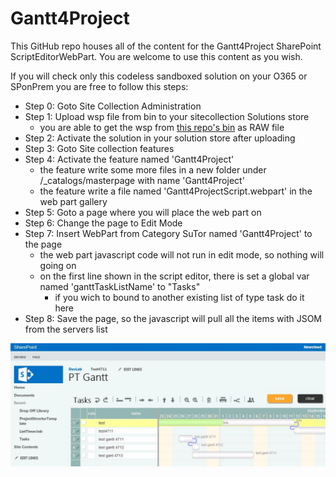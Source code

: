 Gantt4Project
===============
This GitHub repo houses all of the content for the Gantt4Project SharePoint ScriptEditorWebPart. 
You are welcome to use this content as you wish.

If you will check only this codeless sandboxed solution on your O365 or SPonPrem you are free to follow this steps:

- Step 0: Goto Site Collection Administration
- Step 1: Upload wsp file from bin to your sitecollection Solutions store
    - you are able to get the wsp from [this repo's bin](Gantt4Project/bin) as RAW file
- Step 2: Activate the solution in your solution store after uploading
- Step 3: Goto Site collection features
- Step 4: Activate the feature named 'Gantt4Project'
    - the feature write some more files in a new folder under /_catalogs/masterpage with name 'Gantt4Project'
    - the feature write a file named 'Gantt4ProjectScript.webpart' in the web part gallery
- Step 5: Goto a page where you will place the web part on
- Step 6: Change the page to Edit Mode
- Step 7: Insert WebPart from Category SuTor named 'Gantt4Project' to the page
    - the web part javascript code will not run in edit mode, so nothing will going on
    - on the first line shown in the script editor, there is set a global var named 'ganttTaskListName' to "Tasks"
        - if you wich to bound to another existing list of type task do it here
- Step 8: Save the page, so the javascript will pull all the items with JSOM from the servers list

![ScreenShot](gantt4project.JPG)
 